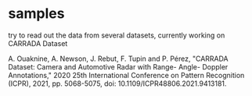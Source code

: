 # samples
try to read out the data from several datasets, currently working on CARRADA Dataset 

A. Ouaknine, A. Newson, J. Rebut, F. Tupin and P. Pérez, "CARRADA Dataset: Camera and Automotive Radar with Range- Angle- Doppler Annotations," 2020 25th International Conference on Pattern Recognition (ICPR), 2021, pp. 5068-5075, doi: 10.1109/ICPR48806.2021.9413181.


